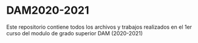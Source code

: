 # DAM2020-2021
Este repositorio contiene todos los archivos y trabajos realizados en el 1er curso del modulo
de grado superior DAM
(2020-2021)
